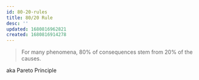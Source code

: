 ```yaml
---
id: 80-20-rules
title: 80/20 Rule
desc: ''
updated: 1680816962821
created: 1680816914278
---
```

> For many phenomena, 80% of consequences stem from 20% of the causes.

aka Pareto Principle 

